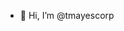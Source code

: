 - 👋 Hi, I’m @tmayescorp


<!---
tmayescorp/tmayescorp is a ✨ special ✨ repository because its `README.md` (this file) appears on your GitHub profile.
You can click the Preview link to take a look at your changes.
--->
